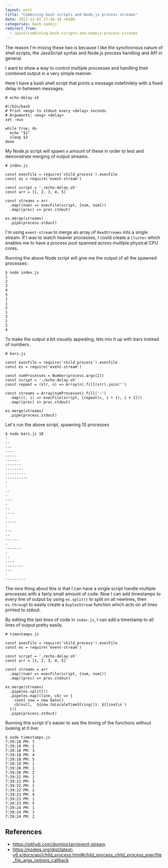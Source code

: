 ```yaml
---
layout: post
title: "Combining bash scripts and Node.js process streams"
date: 2017-12-02 17:46:34 +0100
categories: bash nodejs
redirect_from:
  - /post/combining-bash-scripts-and-nodejs-process-streams
---
```


The reason I'm mixing these two is because I like the
synchronous nature of shell scripts, the JavaScript
syntax and Node.js process handling and API in general.

I want to show a way to control multiple processes and
handling their combined output in a very simple manner.

Here I have a bash shell script that prints a message
indefinitely with a fixed delay in between messages.

    # echo-delay.sh

    #!/bin/bash
    # Print <msg> to stdout every <delay> seconds
    # Arguments: <msg> <delay>
    set -eux

    while true; do
      echo "$1"
      sleep $2 
    done

My Node.js script will spawn *x* amount of these in order to
test and demonstrate merging of output streams.

    # index.js

    const execFile = require('child_process').execFile
    const es = require('event-stream')
    
    const script = './echo-delay.sh'
    const arr = [1, 2, 3, 4, 5]
    
    const streams = arr
      .map((num) => execFile(script, [num, num]))
      .map((proc) => proc.stdout)
    
    es.merge(streams)
      .pipe(process.stdout)

I'm using `event-stream` to merge an array of `ReadStreams`
into a single stream. If I was to watch heavier processes,
I could create a `Cluster` which enables me to have a process
pool spanned across multiple physical CPU cores.

Running the above Node script will give me the output of all
the spawned processes:

    $ node index.js
    1
    2
    3
    4
    5
    1
    1
    2
    1
    3
    1
    2
    4

To make the output a bit visually appealing, lets mix it up with
bars instead of numbers.

    # bars.js

    const execFile = require('child_process').execFile
    const es = require('event-stream')

    const numProcesses = Number(process.argv[2])
    const script = './echo-delay.sh'
    const repeat = (str, n) => Array(n).fill(str).join('')

    const streams = Array(numProcesses).fill('-')
      .map((c, i) => execFile(script, [repeat(c, i + 1), i + 1]))
      .map((proc) => proc.stdout)

    es.merge(streams)
      .pipe(process.stdout)

Let's run the above script, spawning 10 processes

    $ node bars.js 10
    -
    --
    ---
    ----
    -----
    ------
    -------
    --------
    ---------
    ----------
    -
    -
    --
    -
    ---
    -
    --
    ----
    -
    -----
    -
    ---
    --
    ------
    -
    -------
    -
    --
    ----
    --------
    ---
    -
    ---------

The nice thing about this is that I can have a single
script handle multiple processes with a fairly small amount
of code. Now I can add timestamps to every line of output
by using `es.split()` to split on all newlines, then  `es.through`
to easily create a `DuplexStream` function which acts on all
lines printed to stdout.

By editing the last lines of code in `index.js`, I can add a timestamp
to all lines of output pretty easily.

    # timestamps.js

    const execFile = require('child_process').execFile
    const es = require('event-stream')

    const script = './echo-delay.sh'
    const arr = [1, 2, 3, 4, 5]

    const streams = arr
      .map((num) => execFile(script, [num, num]))
      .map((proc) => proc.stdout)

    es.merge(streams)
      .pipe(es.split())
      .pipe(es.map((line, cb) => {
        const now = new Date()
        cb(null, `${now.toLocaleTimeString()}: ${line}\n`)
      }))
      .pipe(process.stdout)

Running this script it's easier to see the timing of the functions
without looking at it live:

    $ node timestamps.js 
    7:39:18 PM: 1
    7:39:18 PM: 2
    7:39:18 PM: 3
    7:39:18 PM: 4
    7:39:18 PM: 5
    7:39:19 PM: 1
    7:39:20 PM: 1
    7:39:20 PM: 2
    7:39:21 PM: 1
    7:39:21 PM: 3
    7:39:22 PM: 1
    7:39:22 PM: 2
    7:39:22 PM: 4
    7:39:23 PM: 1
    7:39:23 PM: 5
    7:39:24 PM: 1
    7:39:24 PM: 3
    7:39:24 PM: 2


## References
- https://github.com/dominictarr/event-stream
- https://nodejs.org/dist/latest-v6.x/docs/api/child_process.html#child_process_child_process_execfile_file_args_options_callback